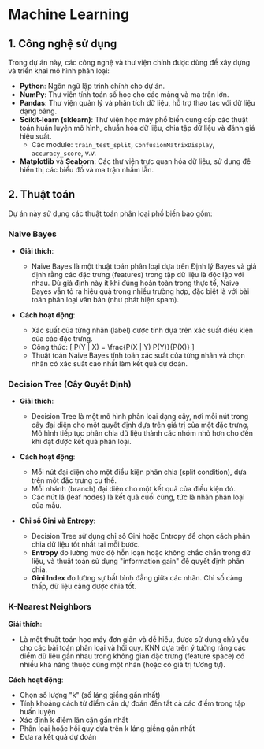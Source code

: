 # Machine Learning 

## 1. Công nghệ sử dụng

Trong dự án này, các công nghệ và thư viện chính được dùng để xây dựng và triển khai mô hình phân loại:

- **Python**: Ngôn ngữ lập trình chính cho dự án.
- **NumPy**: Thư viện tính toán số học cho các mảng và ma trận lớn.
- **Pandas**: Thư viện quản lý và phân tích dữ liệu, hỗ trợ thao tác với dữ liệu dạng bảng.
- **Scikit-learn (sklearn)**: Thư viện học máy phổ biến cung cấp các thuật toán huấn luyện mô hình, chuẩn hóa dữ liệu, chia tập dữ liệu và đánh giá hiệu suất.
  - Các module: `train_test_split`, `ConfusionMatrixDisplay`, `accuracy_score`, v.v.
- **Matplotlib** và **Seaborn**: Các thư viện trực quan hóa dữ liệu, sử dụng để hiển thị các biểu đồ và ma trận nhầm lẫn.
  
## 2. Thuật toán

Dự án này sử dụng các thuật toán phân loại phổ biến bao gồm:

### Naive Bayes
- **Giải thích**: 
  - Naive Bayes là một thuật toán phân loại dựa trên Định lý Bayes và giả định rằng các đặc trưng (features) trong tập dữ liệu là độc lập với nhau. Dù giả định này ít khi đúng hoàn toàn trong thực tế, Naive Bayes vẫn tỏ ra hiệu quả trong nhiều trường hợp, đặc biệt là với bài toán phân loại văn bản (như phát hiện spam).
  
- **Cách hoạt động**:
  - Xác suất của từng nhãn (label) được tính dựa trên xác suất điều kiện của các đặc trưng.
  - Công thức: 
    \[
    P(Y | X) = \frac{P(X | Y) P(Y)}{P(X)}
    \]
  - Thuật toán Naive Bayes tính toán xác suất của từng nhãn và chọn nhãn có xác suất cao nhất làm kết quả dự đoán.

### Decision Tree (Cây Quyết Định)
- **Giải thích**:
  - Decision Tree là một mô hình phân loại dạng cây, nơi mỗi nút trong cây đại diện cho một quyết định dựa trên giá trị của một đặc trưng. Mô hình tiếp tục phân chia dữ liệu thành các nhóm nhỏ hơn cho đến khi đạt được kết quả phân loại.
  
- **Cách hoạt động**:
  - Mỗi nút đại diện cho một điều kiện phân chia (split condition), dựa trên một đặc trưng cụ thể.
  - Mỗi nhánh (branch) đại diện cho một kết quả của điều kiện đó.
  - Các nút lá (leaf nodes) là kết quả cuối cùng, tức là nhãn phân loại của mẫu.
  
- **Chỉ số Gini và Entropy**:
  - Decision Tree sử dụng chỉ số Gini hoặc Entropy để chọn cách phân chia dữ liệu tốt nhất tại mỗi bước.
  - **Entropy** đo lường mức độ hỗn loạn hoặc không chắc chắn trong dữ liệu, và thuật toán sử dụng "information gain" để quyết định phân chia.
  - **Gini Index** đo lường sự bất bình đẳng giữa các nhãn. Chỉ số càng thấp, dữ liệu càng được chia tốt.

### K-Nearest Neighbors
**Giải thích**:
  - Là một thuật toán học máy đơn giản và dễ hiểu, được sử dụng chủ yếu cho các bài toán phân loại và hồi quy. KNN dựa trên ý tưởng rằng các điểm dữ liệu gần nhau trong không gian đặc trưng (feature space) có nhiều khả năng thuộc cùng một nhãn (hoặc có giá trị tương tự).

**Cách hoạt động**:
  - Chọn số lượng "k" (số láng giềng gần nhất)
  - Tính khoảng cách từ điểm cần dự đoán đến tất cả các điểm trong tập huấn luyện
  - Xác định k điểm lân cận gần nhất
  - Phân loại hoặc hồi quy dựa trên k láng giềng gần nhất
  - Đưa ra kết quả dự đoán


